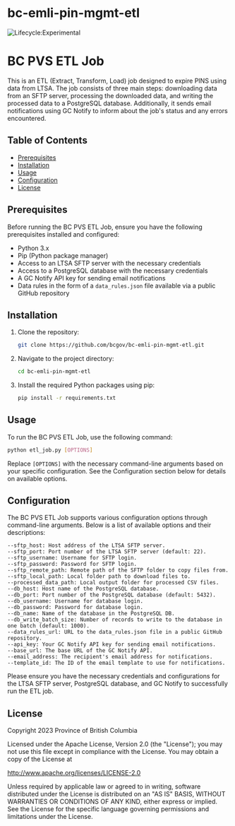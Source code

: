 # bc-emli-pin-mgmt-etl

![Lifecycle:Experimental](https://img.shields.io/badge/Lifecycle-Experimental-339999)

# BC PVS ETL Job

This is an ETL (Extract, Transform, Load) job designed to expire PINS using data from LTSA. The job consists of three main steps: downloading data from an SFTP server, processing the downloaded data, and writing the processed data to a PostgreSQL database. Additionally, it sends email notifications using GC Notify to inform about the job's status and any errors encountered.

## Table of Contents

- [Prerequisites](#prerequisites)
- [Installation](#installation)
- [Usage](#usage)
- [Configuration](#configuration)
- [License](#license)

## Prerequisites

Before running the BC PVS ETL Job, ensure you have the following prerequisites installed and configured:

- Python 3.x
- Pip (Python package manager)
- Access to an LTSA SFTP server with the necessary credentials
- Access to a PostgreSQL database with the necessary credentials
- A GC Notify API key for sending email notifications
- Data rules in the form of a `data_rules.json` file available via a public GitHub repository

## Installation

1. Clone the repository:

   ```bash
   git clone https://github.com/bcgov/bc-emli-pin-mgmt-etl.git
   ```
   
2. Navigate to the project directory:
   ```bash
   cd bc-emli-pin-mgmt-etl
   ```

3. Install the required Python packages using pip:
   ```bash
   pip install -r requirements.txt
   ```

## Usage
To run the BC PVS ETL Job, use the following command:

```bash
python etl_job.py [OPTIONS]
```

Replace `[OPTIONS]` with the necessary command-line arguments based on your specific configuration. See the Configuration section below for details on available options.

## Configuration

The BC PVS ETL Job supports various configuration options through command-line arguments. Below is a list of available options and their descriptions:

```
--sftp_host: Host address of the LTSA SFTP server.
--sftp_port: Port number of the LTSA SFTP server (default: 22).
--sftp_username: Username for SFTP login.
--sftp_password: Password for SFTP login.
--sftp_remote_path: Remote path of the SFTP folder to copy files from.
--sftp_local_path: Local folder path to download files to.
--processed_data_path: Local output folder for processed CSV files.
--db_host: Host name of the PostgreSQL database.
--db_port: Port number of the PostgreSQL database (default: 5432).
--db_username: Username for database login.
--db_password: Password for database login.
--db_name: Name of the database in the PostgreSQL DB.
--db_write_batch_size: Number of records to write to the database in one batch (default: 1000).
--data_rules_url: URL to the data_rules.json file in a public GitHub repository.
--api_key: Your GC Notify API key for sending email notifications.
--base_url: The base URL of the GC Notify API.
--email_address: The recipient's email address for notifications.
--template_id: The ID of the email template to use for notifications.
```

Please ensure you have the necessary credentials and configurations for the LTSA SFTP server, PostgreSQL database, and GC Notify to successfully run the ETL job.

## License

Copyright 2023 Province of British Columbia

Licensed under the Apache License, Version 2.0 (the "License");
you may not use this file except in compliance with the License.
You may obtain a copy of the License at 

   http://www.apache.org/licenses/LICENSE-2.0

Unless required by applicable law or agreed to in writing, software
distributed under the License is distributed on an "AS IS" BASIS,
WITHOUT WARRANTIES OR CONDITIONS OF ANY KIND, either express or implied.
See the License for the specific language governing permissions and
limitations under the License.
